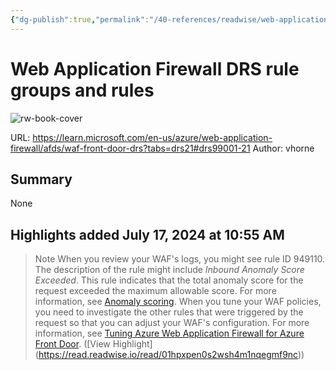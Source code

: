 ```yaml
---
{"dg-publish":true,"permalink":"/40-references/readwise/web-application-firewall-drs-rule-groups-and-rules/","tags":["rw/articles"]}
---
```


# Web Application Firewall DRS rule groups and rules

![rw-book-cover](https://readwise-assets.s3.amazonaws.com/media/uploaded_book_covers/profile_921743/open-graph-image_aXYwgYv.png)
  
URL: https://learn.microsoft.com/en-us/azure/web-application-firewall/afds/waf-front-door-drs?tabs=drs21#drs99001-21
Author: vhorne

## Summary

None

## Highlights added July 17, 2024 at 10:55 AM
>Note
>When you review your WAF's logs, you might see rule ID 949110. The description of the rule might include *Inbound Anomaly Score Exceeded*.
>This rule indicates that the total anomaly score for the request exceeded the maximum allowable score. For more information, see [Anomaly scoring](https://learn.microsoft.com/en-us/azure/web-application-firewall/afds/waf-front-door-drs?tabs=drs21#anomaly-scoring-mode).
>When you tune your WAF policies, you need to investigate the other rules that were triggered by the request so that you can adjust your WAF's configuration. For more information, see [Tuning Azure Web Application Firewall for Azure Front Door](https://learn.microsoft.com/en-us/azure/web-application-firewall/afds/waf-front-door-drs?tabs=drs21/waf-front-door-tuning). ([View Highlight] (https://read.readwise.io/read/01hpxpen0s2wsh4m1nqegmf9nc))


